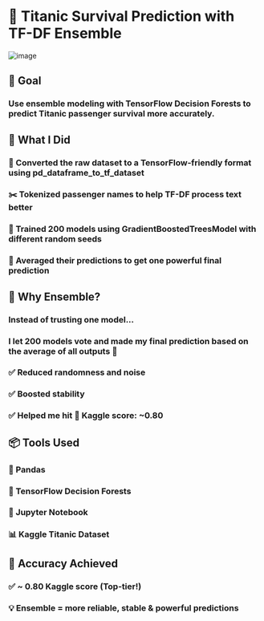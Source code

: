 # 🚢 Titanic Survival Prediction with TF-DF Ensemble
![image](https://github.com/user-attachments/assets/0b433a6b-4ff0-4b84-a4dd-a0eee002eff7)

## 🎯 Goal
### Use ensemble modeling with TensorFlow Decision Forests to predict Titanic passenger survival more accurately.

## 🧠 What I Did
### 🌱 Converted the raw dataset to a TensorFlow-friendly format using pd_dataframe_to_tf_dataset
### ✂️ Tokenized passenger names to help TF-DF process text better
### 🌳 Trained 200 models using GradientBoostedTreesModel with different random seeds
### 🧮 Averaged their predictions to get one powerful final prediction

## 🚀 Why Ensemble?
### Instead of trusting one model...
### I let 200 models vote and made my final prediction based on the average of all outputs 🔁

### ✅ Reduced randomness and noise
### ✅ Boosted stability
### ✅ Helped me hit 💯 Kaggle score: ~0.80

## 📦 Tools Used
### 🐼 Pandas
### 🌿 TensorFlow Decision Forests
### 🧪 Jupyter Notebook
### 📊 Kaggle Titanic Dataset

## 🎯 Accuracy Achieved
### ✅ ~ 0.80 Kaggle score (Top-tier!)
### 💡 Ensemble = more reliable, stable & powerful predictions

